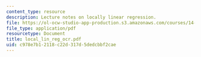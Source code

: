 ```yaml
---
content_type: resource
description: Lecture notes on locally linear regression.
file: https://ol-ocw-studio-app-production.s3.amazonaws.com/courses/14-386-new-econometric-methods-spring-2007/c978e7b12118c22d317d5dedcbbf2cae_local_lin_reg_ocr.pdf
file_type: application/pdf
resourcetype: Document
title: local_lin_reg_ocr.pdf
uid: c978e7b1-2118-c22d-317d-5dedcbbf2cae
---
```

